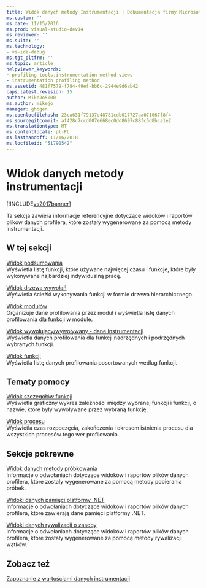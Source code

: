 ```yaml
---
title: Widok danych metody Instrumentacji | Dokumentacja firmy Microsoft
ms.custom: ''
ms.date: 11/15/2016
ms.prod: visual-studio-dev14
ms.reviewer: ''
ms.suite: ''
ms.technology:
- vs-ide-debug
ms.tgt_pltfrm: ''
ms.topic: article
helpviewer_keywords:
- profiling tools,instrumentation method views
- instrumentation profiling method
ms.assetid: 481f7579-f784-49ef-bb6c-2944e9d6ab42
caps.latest.revision: 15
author: MikeJo5000
ms.author: mikejo
manager: ghogen
ms.openlocfilehash: 23ca631f79137e48781cdb017727aa071067f8f4
ms.sourcegitcommit: af428c7ccd007e668ec0dd8697c88fc5d8bca1e2
ms.translationtype: MT
ms.contentlocale: pl-PL
ms.lasthandoff: 11/16/2018
ms.locfileid: "51790542"
---
```

# <a name="instrumentation-method-data-views"></a>Widok danych metody instrumentacji
[!INCLUDE[vs2017banner](../includes/vs2017banner.md)]

Ta sekcja zawiera informacje referencyjne dotyczące widoków i raportów plików danych profilera, które zostały wygenerowane za pomocą metody instrumentacji.  
  
## <a name="in-this-section"></a>W tej sekcji  
 [Widok podsumowania](../profiling/summary-view-instrumentation-data.md)  
 Wyświetla listę funkcji, które używane najwięcej czasu i funkcje, które były wykonywane najbardziej indywidualną pracę.  
  
 [Widok drzewa wywołań](../profiling/call-tree-view-instrumentation-data.md)  
 Wyświetla ścieżki wykonywania funkcji w formie drzewa hierarchicznego.  
  
 [Widok modułów](../profiling/modules-view-instrumentation-data.md)  
 Organizuje dane profilowania przez moduł i wyświetla listę danych profilowania dla funkcji w module.  
  
 [Widok wywołujący/wywoływany - dane Instrumentacji](../profiling/caller-callee-view-instrumentation-data.md)  
 Wyświetla danych profilowania dla funkcji nadrzędnych i podrzędnych wybranych funkcji.  
  
 [Widok funkcji](../profiling/functions-view-instrumentation-data.md)  
 Wyświetla listę danych profilowania posortowanych według funkcji.  
  
## <a name="reference"></a>Tematy pomocy  
 [Widok szczegółów funkcji](../profiling/function-details-view.md)  
 Wyświetla graficzny wykres zależności między wybranej funkcji i funkcji, o nazwie, które były wywoływane przez wybraną funkcję.  
  
 [Widok procesu](../profiling/process-view.md)  
 Wyświetla czas rozpoczęcia, zakończenia i okresem istnienia procesu dla wszystkich procesów tego wer profilowania.  
  
## <a name="related-sections"></a>Sekcje pokrewne  
 [Widok danych metody próbkowania](../profiling/profiler-sampling-method-data-views.md)  
 Informacje o odwołaniach dotyczące widoków i raportów plików danych profilera, które zostały wygenerowane za pomocą metody pobierania próbek.  
  
 [Widoki danych pamięci platformy .NET](../profiling/dotnet-memory-data-views.md)  
 Informacje o odwołaniach dotyczące widoków i raportów plików danych profilera, które zawierają dane pamięci platformy .NET.  
  
 [Widoki danych rywalizacji o zasoby](../profiling/resource-contention-data-views.md)  
 Informacje o odwołaniach dotyczące widoków i raportów plików danych profilera, które zostały wygenerowane za pomocą metody rywalizacji wątków.  
  
## <a name="see-also"></a>Zobacz też  
 [Zapoznanie z wartościami danych instrumentacji](../profiling/understanding-instrumentation-data-values.md)



